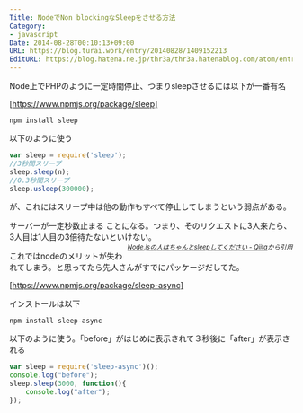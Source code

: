 ```yaml
---
Title: NodeでNon blockingなSleepをさせる方法
Category:
- javascript
Date: 2014-08-28T00:10:13+09:00
URL: https://blog.turai.work/entry/20140828/1409152213
EditURL: https://blog.hatena.ne.jp/thr3a/thr3a.hatenablog.com/atom/entry/12921228815731428833
---
```


Node上でPHPのように一定時間停止、つまりsleepさせるには以下が一番有名

[https://www.npmjs.org/package/sleep]
```
npm install sleep
```
以下のように使う
```javascript
var sleep = require('sleep');
//3秒間スリープ
sleep.sleep(n);
//0.3秒間スリープ
sleep.usleep(300000);
```
が、これにはスリープ中は他の動作もすべて停止してしまうという弱点がある。
>
サーバーが一定秒数止まる ことになる。つまり、そのリクエストに3人来たら、3人目は1人目の3倍待たないといけない。
<span style="font-size:80%;float:right"><i><a href="http://qiita.com/tanakahisateru/items/9b937989c0ef5345ff9e" target="_blank">Node.jsの人はちゃんとsleepしてください - Qiita</a>から引用</i></span>

これではnodeのメリットが失われてしまう。と思ってたら先人さんがすでにパッケージだしてた。

[https://www.npmjs.org/package/sleep-async]

インストールは以下
```
npm install sleep-async
```
以下のように使う。「before」がはじめに表示されて３秒後に「after」が表示される
```javascript
var sleep = require('sleep-async')();
console.log("before");
sleep.sleep(3000, function(){
	console.log("after");
});
```
